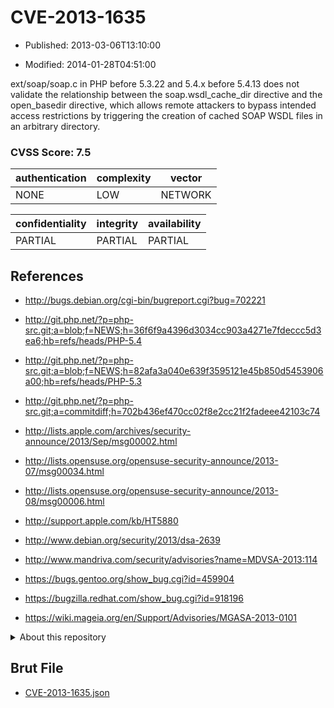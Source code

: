 # CVE-2013-1635

- Published: 2013-03-06T13:10:00

- Modified: 2014-01-28T04:51:00

ext/soap/soap.c in PHP before 5.3.22 and 5.4.x before 5.4.13 does not validate the relationship between the soap.wsdl_cache_dir directive and the open_basedir directive, which allows remote attackers to bypass intended access restrictions by triggering the creation of cached SOAP WSDL files in an arbitrary directory.

### CVSS Score: **7.5**

| authentication | complexity | vector |
| --- | --- | --- |
| NONE | LOW | NETWORK |

| confidentiality | integrity | availability |
| --- | --- | --- |
| PARTIAL | PARTIAL | PARTIAL |

## References

* http://bugs.debian.org/cgi-bin/bugreport.cgi?bug=702221

* http://git.php.net/?p=php-src.git;a=blob;f=NEWS;h=36f6f9a4396d3034cc903a4271e7fdeccc5d3ea6;hb=refs/heads/PHP-5.4

* http://git.php.net/?p=php-src.git;a=blob;f=NEWS;h=82afa3a040e639f3595121e45b850d5453906a00;hb=refs/heads/PHP-5.3

* http://git.php.net/?p=php-src.git;a=commitdiff;h=702b436ef470cc02f8e2cc21f2fadeee42103c74

* http://lists.apple.com/archives/security-announce/2013/Sep/msg00002.html

* http://lists.opensuse.org/opensuse-security-announce/2013-07/msg00034.html

* http://lists.opensuse.org/opensuse-security-announce/2013-08/msg00006.html

* http://support.apple.com/kb/HT5880

* http://www.debian.org/security/2013/dsa-2639

* http://www.mandriva.com/security/advisories?name=MDVSA-2013:114

* https://bugs.gentoo.org/show_bug.cgi?id=459904

* https://bugzilla.redhat.com/show_bug.cgi?id=918196

* https://wiki.mageia.org/en/Support/Advisories/MGASA-2013-0101

<details>
<summary>About this repository</summary> 

  This repository is part of the project [Live Hack CVE](https://github.com/Live-Hack-CVE). Main website can be found [www.live-hack.org](https://www.live-hack.org) 
  
  Made by [Sn0wAlice](https://github.com/Sn0wAlice) for the people that care about security and need to have a feed of the latest CVEs. Hope you enjoy it, don't forget to star the repo and follow me on [Twitter](https://twitter.com/Sn0wAlice) and [Github](https://github.com/Sn0wAlice). And that is my [personnal website](https://www.alice-snow.me/)

  - [Home Page](https://github.com/Live-Hack-CVE)
  - [Framework](https://github.com/Live-Hack-CVE/cve-framework)
  - [CVE database](https://github.com/Live-Hack-CVE/full_database)
  - [Changelog](https://github.com/Live-Hack-CVE/Changelog)
</details>

## Brut File

* [CVE-2013-1635.json](https://raw.githubusercontent.com/Live-Hack-CVE/full_database/main/cves/2013/CVE-2013-1635.json)

